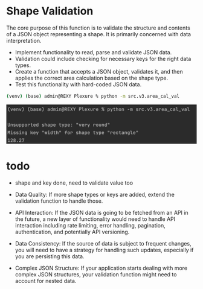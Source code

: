 # Shape Validation
The core purpose of this function is to validate the structure and contents of a JSON object representing a shape. 
It is primarily concerned with data interpretation.


- Implement functionality to read, parse and validate JSON data. 
- Validation could include checking for necessary keys for the right data types. 
- Create a function that accepts a JSON object, validates it, and then applies the correct area calculation based on the shape type. 
- Test this functionality with hard-coded JSON data.

```bash
(venv) (base) admin@REXY Plexure % python -m src.v3.area_cal_val    
```

![](../../Pictures/Pasted%20image%2020230610171628.png)


# todo

- shape and key done, need to validate value too

- Data Quality: If more shape types or keys are added, extend the validation function to handle those.

- API Interaction: If the JSON data is going to be fetched from an API in the future, a new layer of functionality would need to handle API interaction including rate limiting, error handling, pagination, authentication, and potentially API versioning.

- Data Consistency: If the source of data is subject to frequent changes, you will need to have a strategy for handling such updates, especially if you are persisting this data.

- Complex JSON Structure: If your application starts dealing with more complex JSON structures, your validation function might need to account for nested data.
